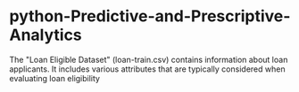 # python-Predictive-and-Prescriptive-Analytics
The "Loan Eligible Dataset" (loan-train.csv) contains information about loan 
applicants. It includes various attributes that are typically considered when 
evaluating loan eligibility
